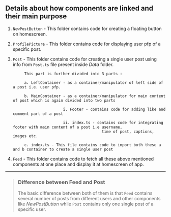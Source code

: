 ## Details about how components are linked and their main purpose 

1. `NewPostButton` - This folder contains code for creating a floating button on homescreen.  

2. `ProfilePicture` - This folder contains code for displaying user pfp of a specific post.    

3. `Post` - This folder contains code for creating a single user post using info from `Post.ts` file present inside *Data* folder.

            This part is further divided into 3 parts :
            
            a. LeftContainer - as a container/manipulator of left side of a post i.e. user pfp.
            
            b. MainContainer - as a container/manipulator for main content of post which is again divided into two parts 
            
                             i. Footer - contains code for adding like and comment part of a post
                              
                             ii. index.ts - contains code for integrating footer with main content of a post i.e username, 
                                              time of post, captions, images etc.   
            
            c. index.ts - This file contains code to import both these a and b container to create a single user post

4. `Feed` - This folder contains code to fetch all these above mentioned components at one place and display it at homescreen of app.  

----

>### Difference between Feed and Post
>The basic difference between both of them is that `Feed` contains several number of posts from different users and other components like *NewPostButton* while `Post` contains only one single post of a specific user. 
